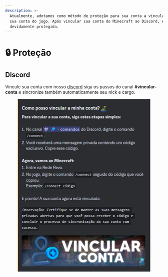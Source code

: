 ```yaml
---
description: >-
  Atualmente, adotamos como método de proteção para sua conta a vinculação com
  sua conta do jogo. Após vincular sua conta do Minecraft ao Discord, ela estará
  devidamente protegida.
---
```


# 🔒 Proteção

## Discord

Vincule sua conta com nosso [discord](https://discord.com/channels/793269891557490688/932722581222600794) siga os passos do canal **#vincular-conta** e sincronize também automaticamente seu nick e cargo.

<figure><img src="../.gitbook/assets/image.png" alt=""><figcaption></figcaption></figure>
